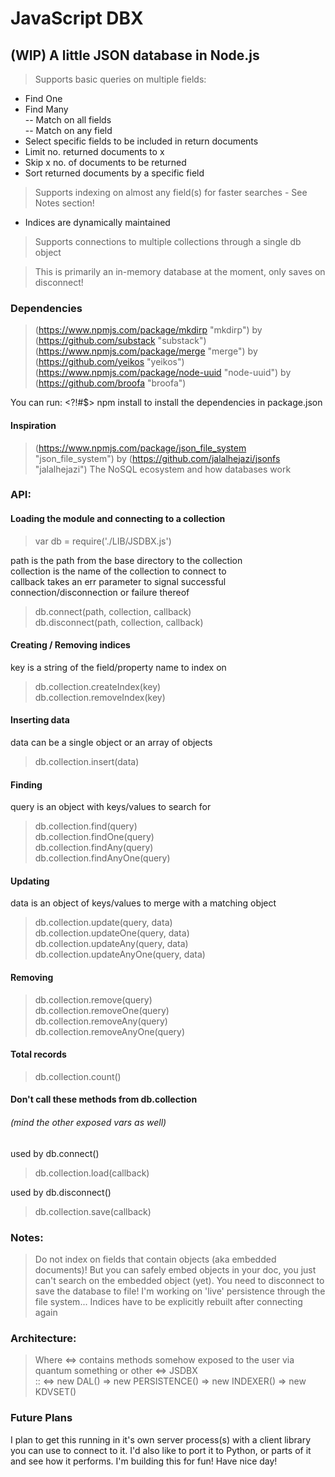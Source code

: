 # JavaScript DBX
## (WIP) A little JSON database in Node.js

> Supports basic queries on multiple fields:  
  - Find One  
  - Find Many  
  -- Match on all fields  
  -- Match on any field
  - Select specific fields to be included in return documents
  - Limit no. returned documents to x
  - Skip x no. of documents to be returned
  - Sort returned documents by a specific field

> Supports indexing on almost any field(s) for faster searches - See Notes section!
  - Indices are dynamically maintained

> Supports connections to multiple collections through a single db object

> This is primarily an in-memory database at the moment, only saves on disconnect!

### Dependencies

> (https://www.npmjs.com/package/mkdirp "mkdirp") by (https://github.com/substack "substack")
> (https://www.npmjs.com/package/merge "merge") by (https://github.com/yeikos "yeikos")
> (https://www.npmjs.com/package/node-uuid "node-uuid") by (https://github.com/broofa "broofa")

You can run: <?!#$> npm install to install the dependencies in package.json

#### Inspiration
> (https://www.npmjs.com/package/json_file_system "json_file_system") by (https://github.com/jalalhejazi/jsonfs "jalalhejazi")
> The NoSQL ecosystem and how databases work

### API:

#### Loading the module and connecting to a collection

> var db = require('./LIB/JSDBX.js')

path is the path from the base directory to the collection  
collection is the name of the collection to connect to  
callback takes an err parameter to signal successful connection/disconnection or failure thereof  
> db.connect(path, collection, callback)  
> db.disconnect(path, collection, callback)

#### Creating / Removing indices
key is a string of the field/property name to index on  
> db.collection.createIndex(key)  
> db.collection.removeIndex(key)  

#### Inserting data
data can be a single object or an array of objects
> db.collection.insert(data)  

#### Finding
query is an object with keys/values to search for  
> db.collection.find(query)  
> db.collection.findOne(query)  
> db.collection.findAny(query)  
> db.collection.findAnyOne(query)  

#### Updating
data is an object of keys/values to merge with a matching object  
> db.collection.update(query, data)  
> db.collection.updateOne(query, data)  
> db.collection.updateAny(query, data)  
> db.collection.updateAnyOne(query, data)  

#### Removing
> db.collection.remove(query)  
> db.collection.removeOne(query)  
> db.collection.removeAny(query)  
> db.collection.removeAnyOne(query)  

#### Total records
> db.collection.count()  

#### Don't call these methods from db.collection
###### (mind the other exposed vars as well)
used by db.connect()  
> db.collection.load(callback)  

used by db.disconnect()  
> db.collection.save(callback)  

### Notes:
> Do not index on fields that contain objects (aka embedded documents)!
> But you can safely embed objects in your doc, you just can't search on the embedded object (yet).
> You need to disconnect to save the database to file!
> I'm working on 'live' persistence through the file system...
> Indices have to be explicitly rebuilt after connecting again

### Architecture:
> Where <=> contains methods somehow exposed to the user via quantum something or other
> <=> JSDBX  
>     :: <=> new DAL() => new PERSISTENCE() => new INDEXER() => new KDVSET()  

### Future Plans
I plan to get this running in it's own server process(s) with a client library you can use to connect to it.
I'd also like to port it to Python, or parts of it and see how it performs.
I'm building this for fun!
Have nice day!

